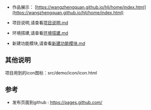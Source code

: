 - 作品展示： [https://wangzhengquan.github.io/hlj/home/index.html](https://wangzhengquan.github.io/hlj/home/index.html)

- 项目说明,请查看[项目说明.md](./项目说明.md)

- 环境搭建,请查看[环境搭建.md](./环境搭建.md)

- 新建功能模块,请查看[新建功能模块.md](./新建功能模块.md)


## 其他说明
项目用到的icon图标：src/demo/icon/icon.html


## 参考
- 发布页面到github : https://pages.github.com/